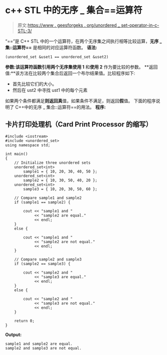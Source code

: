 # c++ STL 中的无序 _ 集合==运算符

> 原文:[https://www . geesforgeks . org/unordered _ set-operator-in-c-STL-3/](https://www.geeksforgeeks.org/unordered_set-operator-in-c-stl-3/)

“==”是 C++ STL 中的一个运算符，在两个无序集之间执行相等比较运算，**无序 _ 集::运算符==** 是相同的对应运算符函数。
**语法:**

```
(unordered_set &uset1 == unordered_set &uset2)
```

**参数:**该运算符函数引用两个无序集**使用 1** 和**使用 2** 作为要比较的参数。
**返回值:**该方法在比较两个集合后返回一个布尔结果值。比较程序如下:

*   首先比较它们的大小。
*   然后在 ust2 中寻找 ust1 中的每个元素

如果两个条件都满足**则返回真**值，如果条件不满足，则返回**假**值。
下面的程序说明了 C++中的无序 _ 集合::运算符==的用法。
**程序:**

## 卡片打印处理机（Card Print Processor 的缩写）

```
#include <iostream>
#include <unordered_set>
using namespace std;

int main()
{
    // Initialize three unordered sets
    unordered_set<int>
        sample1 = { 10, 20, 30, 40, 50 };
    unordered_set<int>
        sample2 = { 10, 30, 50, 40, 20 };
    unordered_set<int>
        sample3 = { 10, 20, 30, 50, 60 };

    // Compare sample1 and sample2
    if (sample1 == sample2) {

        cout << "sample1 and "
             << "sample2 are equal."
             << endl;
    }
    else {

        cout << "sample1 and "
             << "sample2 are not equal."
             << endl;
    }

    // Compare sample2 and sample3
    if (sample2 == sample3) {

        cout << "sample2 and "
             << "sample3 are equal."
             << endl;
    }
    else {

        cout << "sample2 and "
             << "sample3 are not equal."
             << endl;
    }

    return 0;
}
```

**Output:** 

```
sample1 and sample2 are equal.
sample2 and sample3 are not equal.
```